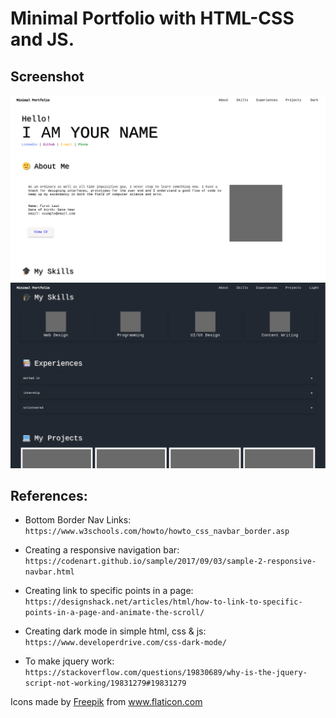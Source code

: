 # Minimal Portfolio with HTML-CSS and JS.

## Screenshot
<img src="f/s1.png">
<img src="f/s2.png">

## References:

* Bottom Border Nav Links: ```https://www.w3schools.com/howto/howto_css_navbar_border.asp```

* Creating a responsive navigation bar: ```https://codenart.github.io/sample/2017/09/03/sample-2-responsive-navbar.html```

* Creating link to specific points in a page: ```https://designshack.net/articles/html/how-to-link-to-specific-points-in-a-page-and-animate-the-scroll/```

* Creating dark mode in simple html, css & js: ```https://www.developerdrive.com/css-dark-mode/```

* To make jquery work: ```https://stackoverflow.com/questions/19830689/why-is-the-jquery-script-not-working/19831279#19831279```

<div>Icons made by <a href="https://www.freepik.com" title="Freepik">Freepik</a> from <a href="https://www.flaticon.com/" title="Flaticon">www.flaticon.com</a></div>